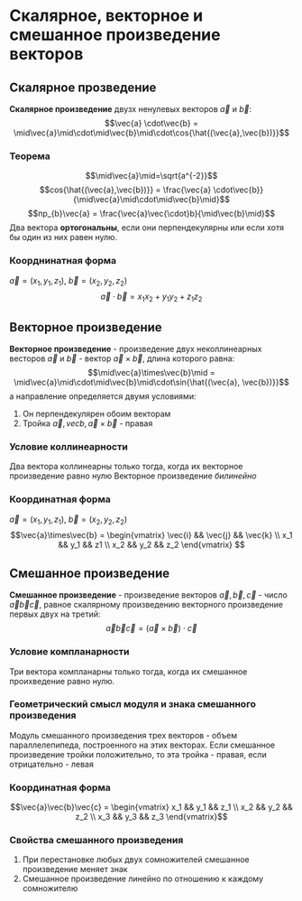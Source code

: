 # Скалярное, векторное и смешанное произведение векторов
## Скалярное прозведение
**Скалярное произведение** двузх ненулевых векторов $\vec{a}$ и $\vec{b}$:
$$\vec{a} \cdot\vec{b} = \mid\vec{a}\mid\cdot\mid\vec{b}\mid\cdot\cos{\hat{(\vec{a},\vec{b})}}$$
### Теорема
$$\mid\vec{a}\mid=\sqrt{a^{-2}}$$
$$cos{\hat{(\vec{a},\vec{b})}} = \frac{\vec{a} \cdot\vec{b}}{\mid\vec{a}\mid\cdot\mid\vec{b}\mid}$$
$$пр_{b}\vec{a} = \frac{\vec{a}\vec{\cdot}b}{\mid\vec{b}\mid}$$
Два вектора **ортогональны**, если они перпендекулярны или если хотя бы один из них равен нулю.
### Коорднинатная форма
$\vec{a}=(x_{1}, y_{1}, z_{1})$, $\vec{b} = (x_{2}, y_{2}, z_{2})$
$$\vec{a}\cdot\vec{b} = x_1x_2+y_1y_2+z_1z_2$$
## Векторное произведение
**Векторное произведение** - произведение двух неколлинеарных весторов $\vec{a}$ и $\vec{b}$ - вектор $\vec{a}\times\vec{b}$, длина которого равна:
$$\mid\vec{a}\times\vec{b}\mid = \mid\vec{a}\mid\cdot\mid\vec{b}\mid\cdot\sin{\hat{(\vec{a}, \vec{b})}}$$
а направление определяется двумя условиями:
1. Он перпендекулярен обоим векторам
2. Тройка $\vec{a}, vec{b}, \vec{a}\times\vec{b}$ - правая
### Условие коллинеарности
Два вектора коллинеарны только тогда, когда их векторное произведение равно нулю
Векторное произведение *билинейно*
### Координатная форма
$\vec{a}=(x_{1}, y_{1}, z_{1})$, $\vec{b} = (x_{2}, y_{2}, z_{2})$
$$\vec{a}\times\vec{b} =
\begin{vmatrix}
\vec{i} && \vec{j} && \vec{k} \\
x_1 && y_1 && z1 \\
x_2 && y_2 && z_2
\end{vmatrix}
$$
## Смешанное произведение
**Смешанное произведение** - произведение векторов $\vec{a}, \vec{b}, \vec{c}$  - число $\vec{a}\vec{b}\vec{c}$, равное скалярному произведению векторного произведение первых двух на третий:
$$\vec{a}\vec{b}\vec{c} = (\vec{a}\times\vec{b})\cdot\vec{c}$$
### Условие компланарности
Три вектора компланарны только тогда, когда их смешанное проихведение равно нулю.
### Геометрический смысл модуля и знака смешанного произведения
Модуль смешанного произведения трех векторов - объем параллелепипеда, построенного на этих векторах.
Если смешанное произведение тройки положительно, то эта тройка - правая, если отрицательно - левая
### Координатная форма
$$\vec{a}\vec{b}\vec{c} = \begin{vmatrix}
x_1 && y_1 && z_1 \\
x_2 && y_2 && z_2 \\
x_3 && y_3 && z_3
\end{vmatrix}$$
### Свойства смешанного произведения
1. При перестановке любых двух сомножителей смешанное произведение меняет знак
2. Смешанное произведение линейно по отношению к каждому сомножителю

